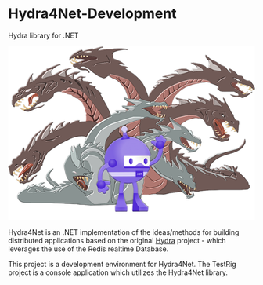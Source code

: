 # Hydra4Net-Development

Hydra library for .NET

![logo](Hydra4Net.png)

Hydra4Net is an .NET implementation of the ideas/methods for building distributed applications based on the original [Hydra](https://github.com/pnxtech/hydra) project - which leverages the use of the Redis realtime Database.

This project is a development environment for Hydra4Net. The TestRig project is a console application which utilizes the Hydra4Net library.

